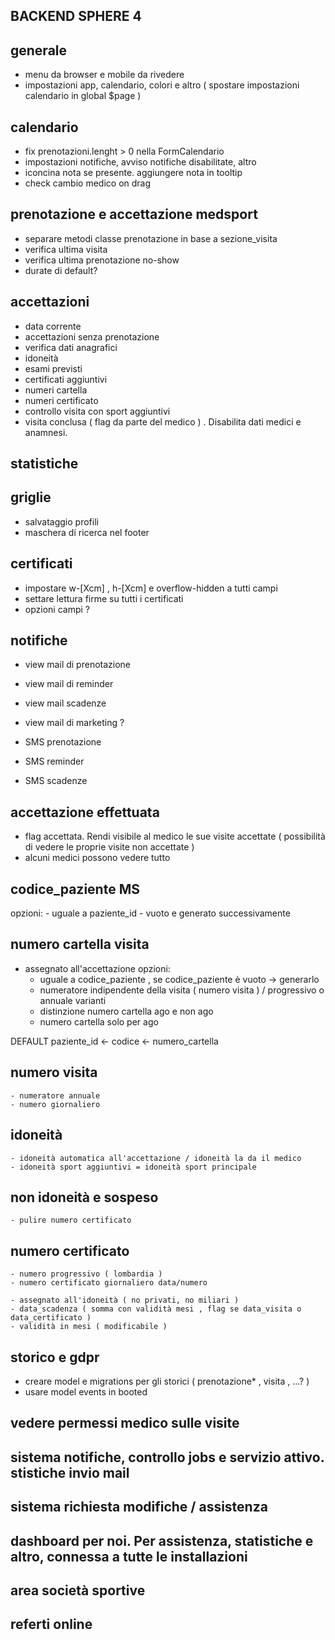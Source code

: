 ## BACKEND SPHERE 4

## generale
- menu da browser e mobile da rivedere
- impostazioni app, calendario, colori e altro ( spostare impostazioni calendario in global $page )



## calendario
- fix prenotazioni.lenght > 0 nella FormCalendario
- impostazioni notifiche, avviso notifiche disabilitate, altro
- iconcina nota se presente. aggiungere nota in tooltip
- check cambio medico on drag


## prenotazione e accettazione medsport
- separare metodi classe prenotazione in base a sezione_visita
- verifica ultima visita
- verifica ultima prenotazione no-show
- durate di default? 

## accettazioni
- data corrente
- accettazioni senza prenotazione
- verifica dati anagrafici
- idoneità
- esami previsti
- certificati aggiuntivi
- numeri cartella
- numeri certificato
- controllo visita con sport aggiuntivi
- visita conclusa ( flag da parte del medico ) . Disabilita dati medici e anamnesi.

## statistiche

## griglie
- salvataggio profili
- maschera di ricerca nel footer

## certificati
- impostare w-[Xcm] , h-[Xcm] e overflow-hidden a tutti campi
- settare lettura firme su tutti i certificati
- opzioni campi ?

## notifiche
- view mail di prenotazione
- view mail di reminder
- view mail scadenze
- view mail di marketing ?

- SMS prenotazione
- SMS reminder
- SMS scadenze



## accettazione effettuata

- flag accettata. Rendi visibile al medico le sue visite accettate ( possibilità di vedere le proprie visite non accettate )
- alcuni medici possono vedere tutto

## codice_paziente MS
opzioni:
    - uguale a paziente_id
    - vuoto e generato successivamente    

## numero cartella visita
- assegnato all'accettazione 
opzioni:
    - uguale a codice_paziente , se codice_paziente è vuoto -> generarlo
    - numeratore indipendente della visita ( numero visita ) / progressivo o annuale
varianti
    - distinzione numero cartella ago e non ago
    - numero cartella solo per ago

DEFAULT paziente_id <- codice <- numero_cartella

## numero visita
    - numeratore annuale
    - numero giornaliero

## idoneità
    - idoneità automatica all'accettazione / idoneità la da il medico
    - idoneità sport aggiuntivi = idoneità sport principale

## non idoneità e sospeso
    - pulire numero certificato

## numero certificato        
    - numero progressivo ( lombardia )
    - numero certificato giornaliero data/numero

    - assegnato all'idoneità ( no privati, no miliari )
    - data_scadenza ( somma con validità mesi , flag se data_visita o data_certificato )
    - validità in mesi ( modificabile )


## storico e gdpr
- creare model e migrations per gli storici ( prenotazione* , visita , ...? )
- usare model events in booted

## vedere permessi medico sulle visite

## sistema notifiche, controllo jobs e servizio attivo. stistiche invio mail

## sistema richiesta modifiche / assistenza

## dashboard per noi. Per assistenza, statistiche e altro, connessa a tutte le installazioni

## area società sportive

## referti online
